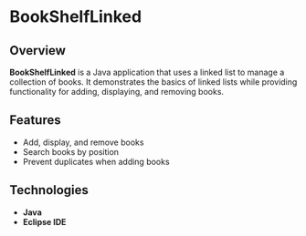 # BookShelfLinked

## Overview

**BookShelfLinked** is a Java application that uses a linked list to manage a collection of books. It demonstrates the basics of linked lists while providing functionality for adding, displaying, and removing books.

## Features

- Add, display, and remove books
- Search books by position
- Prevent duplicates when adding books

## Technologies

- **Java**
- **Eclipse IDE**

